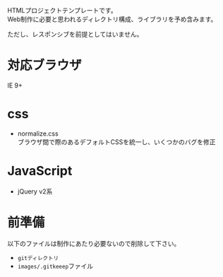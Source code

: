 HTMLプロジェクトテンプレートです。  
Web制作に必要と思われるディレクトリ構成、ライブラリを予め含みます。

ただし、レスポンシブを前提としてはいません。

# 対応ブラウザ

IE 9+

# css

* normalize.css  
ブラウザ間で際のあるデフォルトCSSを統一し、いくつかのバグを修正

# JavaScript

* jQuery v2系

# 前準備

以下のファイルは制作にあたり必要ないので削除して下さい。

* ``gitディレクトリ``
* ``images/.gitkeeep``ファイル
